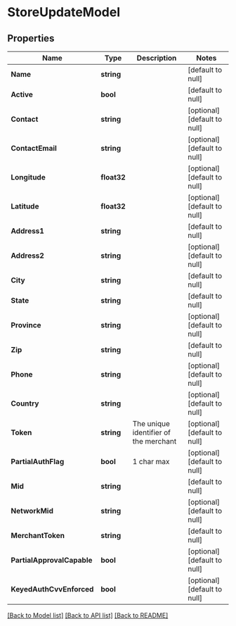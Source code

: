 # StoreUpdateModel

## Properties
Name | Type | Description | Notes
------------ | ------------- | ------------- | -------------
**Name** | **string** |  | [default to null]
**Active** | **bool** |  | [default to null]
**Contact** | **string** |  | [optional] [default to null]
**ContactEmail** | **string** |  | [optional] [default to null]
**Longitude** | **float32** |  | [optional] [default to null]
**Latitude** | **float32** |  | [optional] [default to null]
**Address1** | **string** |  | [default to null]
**Address2** | **string** |  | [optional] [default to null]
**City** | **string** |  | [default to null]
**State** | **string** |  | [default to null]
**Province** | **string** |  | [optional] [default to null]
**Zip** | **string** |  | [default to null]
**Phone** | **string** |  | [optional] [default to null]
**Country** | **string** |  | [optional] [default to null]
**Token** | **string** | The unique identifier of the merchant | [optional] [default to null]
**PartialAuthFlag** | **bool** | 1 char max | [optional] [default to null]
**Mid** | **string** |  | [default to null]
**NetworkMid** | **string** |  | [optional] [default to null]
**MerchantToken** | **string** |  | [default to null]
**PartialApprovalCapable** | **bool** |  | [optional] [default to null]
**KeyedAuthCvvEnforced** | **bool** |  | [optional] [default to null]

[[Back to Model list]](../README.md#documentation-for-models) [[Back to API list]](../README.md#documentation-for-api-endpoints) [[Back to README]](../README.md)


